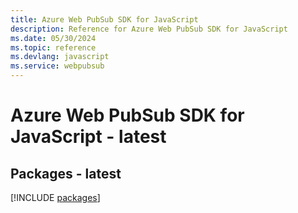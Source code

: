 ```yaml
---
title: Azure Web PubSub SDK for JavaScript
description: Reference for Azure Web PubSub SDK for JavaScript
ms.date: 05/30/2024
ms.topic: reference
ms.devlang: javascript
ms.service: webpubsub
---
```

# Azure Web PubSub SDK for JavaScript - latest
## Packages - latest
[!INCLUDE [packages](web-pubsub-index.md)]